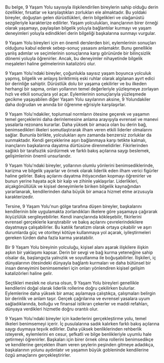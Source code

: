 Bu belge, 9 Yaşam Yolu sayısıyla ilişkilendirilen bireylerin sahip olduğu derin özellikler, fırsatlar ve karşılaştıkları zorlukları ele almaktadır. Bu yoldaki bireyler, doğuştan gelen dürüstlükleri, derin bilgelikleri ve olağanüstü sezgileriyle karakterize edilirler. Yaşam yolculukları, inançlarının birer örneği olarak yaşamayı, paylaşılan bilgelik yoluyla bağlantılar kurmayı ve yaşam deneyimleri yoluyla edindikleri derin bilgeliği başkalarına sunmayı vurgular. 

9 Yaşam Yolu bireyleri için en önemli derslerden biri, eylemlerinin sonuçları olduğunu kabul ederek sebep-sonuç yasasını anlamaktır. Bunu genellikle yanlış adımlar ve seçimlerinin sonuçlarına karşı görünürde bir bilinçsizlik dönemi yoluyla öğrenirler. Ancak, bu deneyimler nihayetinde bilgelik meşaleleri haline gelmelerinin katalizörü olur.

9 Yaşam Yolu'ndaki bireyler, çoğunlukla sayısız yaşam boyunca yolculuk yapmış, bilgelik ve anlayış biriktirmiş eski ruhlar olarak algılanan ayırt edici bir derinliğe sahiptir. Dürüstlük dolu bir yaşama çekilirler ve bu ilkeden herhangi bir sapma, onları yollarının temel değerleriyle yüzleşmeye zorlayan hızlı ve etkili sonuçlara yol açar. Eylemlerinin sonuçlarıyla yüzleşmede gecikme yaşayabilen diğer Yaşam Yolu sayılarının aksine, 9 Yolundakiler daha doğrudan ve anında bir öğrenme eğrisiyle karşılaşırlar. 

9 Yaşam Yolu'ndakiler, toplumsal normların ötesine geçerek ve yaşamın temel gerçeklerini daha derinlemesine anlama arayışıyla evrensel ve manevi yasalarla rezonans kurarlar. Daha yüksek bir amaca olan bu derin bağ, benimsedikleri ilkeleri somutlaştırarak ilham veren etkili liderler olmalarını sağlar. Bununla birlikte, yolculukları aynı zamanda benzersiz zorluklar da sunmaktadır. Kendi gerçeklerine aşırı bağlanmaya karşı tetikte kalmalı, inançlarını başkalarına dayatma dürtüsüne direnmelidirler. Fikirlerinden sağlıklı bir tarafsızlık sürdürmek ve farklı bakış açılarına saygı beslemek, gelişimlerinin önemli unsurlarıdır.

9 Yaşam Yolu'ndaki bireyler, yollarının olumlu yönlerini benimsediklerinde, karizma ve bilgelik yayarlar ve örnek olarak liderlik eden ilham verici figürler haline gelirler. Bakış açılarını dayatma ihtiyacından kopmayı öğrenirler ve bunun yerine hayata açık bir kalp ve zihinle yaklaşırlar. Liderlikleri, alçakgönüllülük ve kişisel deneyimlerle biriken bilgelik kaynağından yararlanarak, kendilerinden daha büyük bir amaca hizmet etme arzusuyla karakterizedir.

Tersine, 9 Yaşam Yolu'nun gölge tarafına düşen bireyler, başkalarını kendilerinin bile uygulamakta zorlandıkları ilkelere göre yaşamaya çağırarak ikiyüzlülük sergileyebilirler. Kendi inançlarında kökleşebilir, fikirlerini evrensel gerçeklerle karıştırabilir ve bakış açılarını çevrelerindekilere dayatmaya çalışabilirler. Bu katılık fanatizm olarak ortaya çıkabilir ve aşırı durumlarda güç ve otoriteyi kötüye kullanmaya yol açarak, iyileştirmeleri gereken türden daha fazla karma yaratabilir.

Bir 9 Yaşam Yolu bireyinin yolculuğu, kişisel alanı aşarak ilişkilere ilişkin aşkın bir yaklaşımı kapsar. Derin bir sevgi ve bağ kurma yeteneğine sahip olsalar da, başlangıçta yalnızlık ve soyutlanma ile boğuşabilirler. İlişkileri, iç dünyalarının ötesindeki dünyayla bağlantı kurmaları ve daha bütünsel bir insan deneyimini benimsemeleri için onları yönlendiren kişisel gelişim katalizörleri haline gelir.

Seçtikleri meslek ne olursa olsun, 9 Yaşam Yolu bireyleri genellikle kendilerini doğal olarak liderlik rollerine doğru çekilirken bulurlar. Eylemlerine daha yüksek bir amaç aşılamaya çalıştıkça, çalışmaları belirgin bir derinlik ve anlam taşır. Gerçek çağrılarına ve evrensel yasalara uyum sağladıklarında, bolluğu ve finansal istikrarı çekerler ve maddi refahları, dünyaya verdikleri hizmetle doğru orantılı olur.

9 Yaşam Yolu'ndaki bireyler için kaderlerini gerçekleştirme yolu, temel ilkeleri benimsemeyi içerir. İç pusulalarına sadık kalırken farklı bakış açılarına saygı duymaya teşvik edilirler. Daha yüksek benliklerinden rehberlik isteyerek, eylemlerini en cesur, şefkatli ve bilge benlikleriyle uyumlu hale getirmeyi öğrenirler. Başkaları için birer örnek olma rollerini benimsedikçe ve kendilerine gerçekten ilham veren şeylerin peşinden gitmeye adadıkça, başkalarının yolunu aydınlatır ve yaşamın büyük gobleninde kendilerine özgü amaçlarını gerçekleştirirler. 
